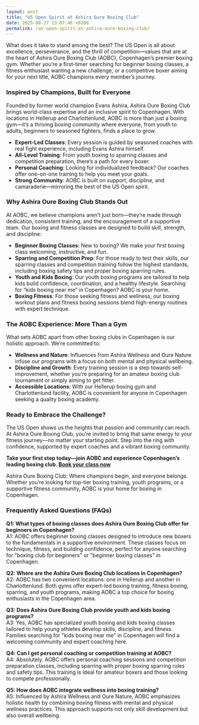 ```yaml
---
layout: post
title: "US Open Spirit at Ashira Oure Boxing Club"
date: 2025-08-27 13:07:46 +0200
permalink: /us-open-spirit-at-ashira-oure-boxing-club/
---
```

What does it take to stand among the best? The US Open is all about excellence, perseverance, and the thrill of competition—values that are at the heart of Ashira Oure Boxing Club (AOBC), Copenhagen’s premier boxing gym. Whether you’re a first-timer searching for beginner boxing classes, a fitness enthusiast wanting a new challenge, or a competitive boxer aiming for your next title, AOBC champions every member’s journey. 

### Inspired by Champions, Built for Everyone

Founded by former world champion Evans Ashira, Ashira Oure Boxing Club brings world-class expertise and an inclusive spirit to Copenhagen. With locations in Hellerup and Charlottenlund, AOBC is more than just a boxing gym—it’s a thriving boxing community where everyone, from youth to adults, beginners to seasoned fighters, finds a place to grow.

- **Expert-Led Classes**: Every session is guided by seasoned coaches with real fight experience, including Evans Ashira himself.  
- **All-Level Training**: From youth boxing to sparring classes and competition preparation, there’s a path for every boxer.  
- **Personal Coaching**: Looking for individualized feedback? Our coaches offer one-on-one training to help you meet your goals.  
- **Strong Community**: AOBC is built on support, discipline, and camaraderie—mirroring the best of the US Open spirit.

### Why Ashira Oure Boxing Club Stands Out

At AOBC, we believe champions aren’t just born—they’re made through dedication, consistent training, and the encouragement of a supportive team. Our boxing and fitness classes are designed to build skill, strength, and discipline:

- **Beginner Boxing Classes**: New to boxing? We make your first boxing class welcoming, instructive, and fun.  
- **Sparring and Competition Prep**: For those ready to test their skills, our sparring classes and competition training follow the highest standards, including boxing safety tips and proper boxing sparring rules.  
- **Youth and Kids Boxing**: Our youth boxing programs are tailored to help kids build confidence, coordination, and a healthy lifestyle. Searching for “kids boxing near me” in Copenhagen? AOBC is your home.  
- **Boxing Fitness**: For those seeking fitness and wellness, our boxing workout plans and fitness boxing sessions blend high-energy routines with expert technique.

### The AOBC Experience: More Than a Gym

What sets AOBC apart from other boxing clubs in Copenhagen is our holistic approach. We’re committed to:

- **Wellness and Nature**: Influences from Ashira Wellness and Oure Nature infuse our programs with a focus on both mental and physical wellbeing.  
- **Discipline and Growth**: Every training session is a step towards self-improvement, whether you’re preparing for an amateur boxing club tournament or simply aiming to get fitter.  
- **Accessible Locations**: With our Hellerup boxing gym and Charlottenlund facility, AOBC is convenient for anyone in Copenhagen seeking a quality boxing academy.

### Ready to Embrace the Challenge?

The US Open shows us the heights that passion and community can reach. At Ashira Oure Boxing Club, you’re invited to bring that same energy to your fitness journey—no matter your starting point. Step into the ring with confidence, supported by expert coaches and a vibrant boxing community.

**Take your first step today—join AOBC and experience Copenhagen’s leading boxing club. [Book your class now](https://www.ashiraoure.com/)**

Ashira Oure Boxing Club: Where champions begin, and everyone belongs. Whether you’re looking for top-tier boxing training, youth programs, or a supportive fitness community, AOBC is your home for boxing in Copenhagen.

### Frequently Asked Questions (FAQs)

**Q1: What types of boxing classes does Ashira Oure Boxing Club offer for beginners in Copenhagen?**  
A1: AOBC offers beginner boxing classes designed to introduce new boxers to the fundamentals in a supportive environment. These classes focus on technique, fitness, and building confidence, perfect for anyone searching for "boxing club for beginners" or "beginner boxing classes" in Copenhagen.

**Q2: Where are the Ashira Oure Boxing Club locations in Copenhagen?**  
A2: AOBC has two convenient locations: one in Hellerup and another in Charlottenlund. Both gyms offer expert-led boxing training, fitness boxing, sparring, and youth programs, making AOBC a top choice for boxing enthusiasts in the Copenhagen area.

**Q3: Does Ashira Oure Boxing Club provide youth and kids boxing programs?**  
A3: Yes, AOBC has specialized youth boxing and kids boxing classes tailored to help young athletes develop skills, discipline, and fitness. Families searching for "kids boxing near me" in Copenhagen will find a welcoming community and expert coaching here.

**Q4: Can I get personal coaching or competition training at AOBC?**  
A4: Absolutely. AOBC offers personal coaching sessions and competition preparation classes, including sparring with proper boxing sparring rules and safety tips. This training is ideal for amateur boxers and those looking to compete professionally.

**Q5: How does AOBC integrate wellness into boxing training?**  
A5: Influenced by Ashira Wellness and Oure Nature, AOBC emphasizes holistic health by combining boxing fitness with mental and physical wellness practices. This approach supports not only skill development but also overall wellbeing.

<script type="application/ld+json">
{
  "@context": "https://schema.org",
  "@type": "BlogPosting",
  "headline": "US Open Spirit at Ashira Oure Boxing Club",
  "description": "Explore how Ashira Oure Boxing Club (AOBC) in Copenhagen embodies the spirit of the US Open through expert-led boxing classes, fitness training, and a supportive community for all skill levels.",
  "author": {
    "@type": "Person",
    "name": "Evans Ashira"
  },
  "publisher": {
    "@type": "Person",
    "name": "Evans Ashira"
  },
  "datePublished": "2024-06-01",
  "mainEntityOfPage": {
    "@type": "WebPage",
    "@id": "https://www.ashiraoure.com/blog/us-open-spirit"
  },
  "articleBody": "What does it take to stand among the best? The US Open is all about excellence, perseverance, and the thrill of competition—values that are at the heart of Ashira Oure Boxing Club (AOBC), Copenhagen’s premier boxing gym. Whether you’re a first-timer searching for beginner boxing classes, a fitness enthusiast wanting a new challenge, or a competitive boxer aiming for your next title, AOBC champions every member’s journey. Founded by former world champion Evans Ashira, Ashira Oure Boxing Club brings world-class expertise and an inclusive spirit to Copenhagen. With locations in Hellerup and Charlottenlund, AOBC is more than just a boxing gym—it’s a thriving boxing community where everyone, from youth to adults, beginners to seasoned fighters, finds a place to grow. Expert-Led Classes: Every session is guided by seasoned coaches with real fight experience, including Evans Ashira himself. All-Level Training: From youth boxing to sparring classes and competition preparation, there’s a path for every boxer. Personal Coaching: Looking for individualized feedback? Our coaches offer one-on-one training to help you meet your goals. Strong Community: AOBC is built on support, discipline, and camaraderie—mirroring the best of the US Open spirit. At AOBC, we believe champions aren’t just born—they’re made through dedication, consistent training, and the encouragement of a supportive team. Our boxing and fitness classes are designed to build skill, strength, and discipline: Beginner Boxing Classes: New to boxing? We make your first boxing class welcoming, instructive, and fun. Sparring and Competition Prep: For those ready to test their skills, our sparring classes and competition training follow the highest standards, including boxing safety tips and proper boxing sparring rules. Youth and Kids Boxing: Our youth boxing programs are tailored to help kids build confidence, coordination, and a healthy lifestyle. Searching for “kids boxing near me” in Copenhagen? AOBC is your home. Boxing Fitness: For those seeking fitness and wellness, our boxing workout plans and fitness boxing sessions blend high-energy routines with expert technique. What sets AOBC apart from other boxing clubs in Copenhagen is our holistic approach. We’re committed to: Wellness and Nature: Influences from Ashira Wellness and Oure Nature infuse our programs with a focus on both mental and physical wellbeing. Discipline and Growth: Every training session is a step towards self-improvement, whether you’re preparing for an amateur boxing club tournament or simply aiming to get fitter. Accessible Locations: With our Hellerup boxing gym and Charlottenlund facility, AOBC is convenient for anyone in Copenhagen seeking a quality boxing academy. The US Open shows us the heights that passion and community can reach. At Ashira Oure Boxing Club, you’re invited to bring that same energy to your fitness journey—no matter your starting point. Step into the ring with confidence, supported by expert coaches and a vibrant boxing community. Take your first step today—join AOBC and experience Copenhagen’s leading boxing club."
}
</script>

<script type="application/ld+json">
{
  "@context": "https://schema.org",
  "@type": "FAQPage",
  "mainEntity": [
    {
      "@type": "Question",
      "name": "What types of boxing classes does Ashira Oure Boxing Club offer for beginners in Copenhagen?",
      "acceptedAnswer": {
        "@type": "Answer",
        "text": "AOBC offers beginner boxing classes designed to introduce new boxers to the fundamentals in a supportive environment. These classes focus on technique, fitness, and building confidence, perfect for anyone searching for 'boxing club for beginners' or 'beginner boxing classes' in Copenhagen."
      }
    },
    {
      "@type": "Question",
      "name": "Where are the Ashira Oure Boxing Club locations in Copenhagen?",
      "acceptedAnswer": {
        "@type": "Answer",
        "text": "AOBC has two convenient locations: one in Hellerup and another in Charlottenlund. Both gyms offer expert-led boxing training, fitness boxing, sparring, and youth programs, making AOBC a top choice for boxing enthusiasts in the Copenhagen area."
      }
    },
    {
      "@type": "Question",
      "name": "Does Ashira Oure Boxing Club provide youth and kids boxing programs?",
      "acceptedAnswer": {
        "@type": "Answer",
        "text": "Yes, AOBC has specialized youth boxing and kids boxing classes tailored to help young athletes develop skills, discipline, and fitness. Families searching for 'kids boxing near me' in Copenhagen will find a welcoming community and expert coaching here."
      }
    },
    {
      "@type": "Question",
      "name": "Can I get personal coaching or competition training at AOBC?",
      "acceptedAnswer": {
        "@type": "Answer",
        "text": "Absolutely. AOBC offers personal coaching sessions and competition preparation classes, including sparring with proper boxing sparring rules and safety tips. This training is ideal for amateur boxers and those looking to compete professionally."
      }
    },
    {
      "@type": "Question",
      "name": "How does AOBC integrate wellness into boxing training?",
      "acceptedAnswer": {
        "@type": "Answer",
        "text": "Influenced by Ashira Wellness and Oure Nature, AOBC emphasizes holistic health by combining boxing fitness with mental and physical wellness practices. This approach supports not only skill development but also overall wellbeing."
      }
    }
  ]
}
</script>